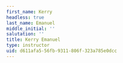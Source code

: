 ```yaml
---
first_name: Kerry
headless: true
last_name: Emanuel
middle_initial: ''
salutation: ''
title: Kerry Emanuel
type: instructor
uid: d611afa5-56fb-9311-806f-323a785e0dcc
---
```

